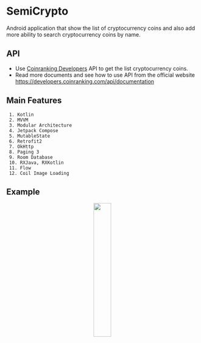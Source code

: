 
# SemiCrypto

Android application that show the list of cryptocurrency coins and also add more ability to search cryptocurrency coins by name.

## API

* Use [Coinranking Developers](https://twitter.com/dompizzie) API to get the list cryptocurrency coins. 
* Read more documents and see how to use API from the official website https://developers.coinranking.com/api/documentation

## Main Features

~~~
 1. Kotlin
 2. MVVM
 3. Modular Architecture
 4. Jetpack Compose
 5. MutableState
 6. Retrofit2
 7. OkHttp
 8. Paging 3
 9. Room Database
 10. RXJava, RXKotlin
 11. Flow
 12. Coil Image Loading
~~~

## Example

<p align="center" width="100%">
  <img width="30%" src="https://user-images.githubusercontent.com/24150580/134407571-716f56fa-ff33-4227-a34d-0afd303c965b.gif" />
</p>

